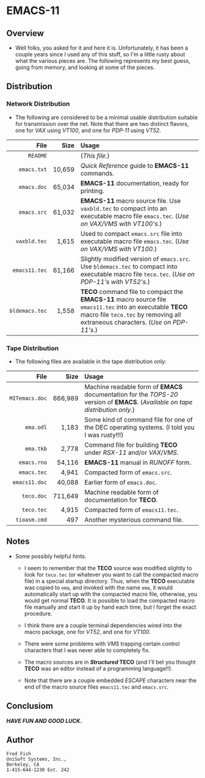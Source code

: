 # EMACS-11

## Overview

- Well folks, you asked for it and here it is.  Unfortunately, it has been a couple years since I used any of this stuff, so I'm a little rusty about what the various pieces are.  The following represents my best guess, going from memory, and looking at some of the pieces.

## Distribution

### Network Distribution

- The following are considered to be a minimal usable distribution suitable for transmission over the net.  Note that there are two distinct flavors, one for *VAX* using *VT100*, and one for *PDP-11* using *VT52*.

File | Size | Usage
---: | ---: | :---
`README` | | (_This file_.)
`emacs.txt` | 10,659 | *Quick Reference* guide to **EMACS-11** commands.
`emacs.doc` | 65,034 | **EMACS-11** documentation, ready for printing.
`emacs.src` | 61,032 | **EMACS-11** macro source file.  Use `vaxbld.tec` to compact into an executable macro file `emacs.tec`.  (_Use on *VAX*/*VMS* with *VT100*'s_.)
`vaxbld.tec` | 1,615 | Used to compact `emacs.src` file into executable macro file `emacs.tec`.   (_Use on *VAX*/*VMS* with *VT100*_.)
`emacs11.tec` | 61,166 | Slightly modified version of `emacs.src`.  Use `bldemacs.tec` to compact into executable macro file `teco.tec`.  (_Use on *PDP-11*'s with *VT52*'s_.)
`bldemacs.tec` | 1,558 | **TECO** command file to compact the **EMACS-11** macro source file `emacs11.tec` into an executable **TECO** macro file `teco.tec` by removing all extraneous characters.  (_Use on *PDP-11*'s_.)

### Tape Distribution

- The following files are available in the tape distribution only:

File | Size | Usage
---: | ---: | :---
`MITemacs.doc` | 666,989 | Machine readable form of **EMACS** documentation for the *TOPS-20* version of **EMACS**.  (*Available on tape distribution only*.)
`ema.odl` | 1,183 | Some kind of command file for one of the DEC operating systems.  (I told you I was rusty!!!)
`ema.tkb` | 2,778 | Command file for building **TECO** under *RSX-11* and/or *VAX*/*VMS*.
`emacs.rno` | 54,116 | **EMACS-11** manual in *RUNOFF* form.
`emacs.tec` | 4,941 | Compacted form of `emacs.src`.
`emacs11.doc` | 40,088 | Earlier form of `emacs.doc`.
`teco.doc` | 711,649 | Machine readable form of documentation for **TECO**.
`teco.tec` | 4,915 | Compacted form of `emacs11.tec`.
`tioasm.cmd` | 497 | Another mysterious command file.

## Notes

- Some possibly helpful hints.

  - I seem to remember that the **TECO** source was modified slightly to look for `teco.tec` (or whatever you want to call the compacted macro file) in a special startup directory.  Thus, when the **TECO** executable was copied to `ema`, and invoked with the name `ema`, it would automatically start up with the compacted macro file, otherwise, you would get normal **TECO**.  It is possible to load the compacted macro file manually and start it up by hand each time, but I forget the exact procedure.

  - I think there are a couple terminal dependencies wired into the macro package, one for *VT52*, and one for *VT100*.

  - There were some problems with *VMS* trapping certain control characters that I was never able to completely fix.

  - The macro sources are in **_Structured_ TECO** (and I'll bet you thought **TECO** was an editor instead of a programming language!!).

  - Note that there are a couple embedded *ESCAPE* characters near the end of the macro source files `emacs11.tec` and `emacs.src`.

## Conclusiom

**_HAVE FUN AND GOOD LUCK_.**

## Author

```text
Fred Fish
UniSoft Systems, Inc.,
Berkeley, CA
1-415-644-1230 Ext. 242
```
